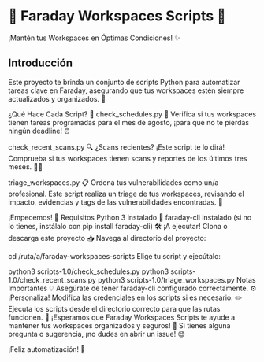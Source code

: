 # 🚀 Faraday Workspaces Scripts 🚀

¡Mantén tus Workspaces en Óptimas Condiciones! ✨

## Introducción

Este proyecto te brinda un conjunto de scripts Python para automatizar tareas clave en Faraday, asegurando que tus workspaces estén siempre actualizados y organizados. 🧹

¿Qué Hace Cada Script? 🌟
check_schedules.py 📅
Verifica si tus workspaces tienen tareas programadas para el mes de agosto, ¡para que no te pierdas ningún deadline! ⏰

check_recent_scans.py 🔍
¿Scans recientes? ¡Este script te lo dirá! Comprueba si tus workspaces tienen scans y reportes de los últimos tres meses. 🕵️‍♀️

triage_workspaces.py 📋
Ordena tus vulnerabilidades como un/a profesional. Este script realiza un triage de tus workspaces, revisando el impacto, evidencias y tags de las vulnerabilidades encontradas. 🎯

¡Empecemos! 🚀
Requisitos
Python 3 instalado 🐍
faraday-cli instalado (si no lo tienes, instálalo con pip install faraday-cli) 🛠️
¡A ejecutar!
Clona o descarga este proyecto 📥
Navega al directorio del proyecto:

cd /ruta/a/faraday-workspaces-scripts
Elige tu script y ejecútalo:

python3 scripts-1.0/check_schedules.py
python3 scripts-1.0/check_recent_scans.py
python3 scripts-1.0/triage_workspaces.py
Notas Importantes 💡
Asegúrate de tener faraday-cli configurado correctamente. ⚙️
¡Personaliza! Modifica las credenciales en los scripts si es necesario. ✏️
Ejecuta los scripts desde el directorio correcto para que las rutas funcionen. 📁
¡Esperamos que Faraday Workspaces Scripts te ayude a mantener tus workspaces organizados y seguros! 💪 Si tienes alguna pregunta o sugerencia, ¡no dudes en abrir un issue! 😊

¡Feliz automatización! 🎉

